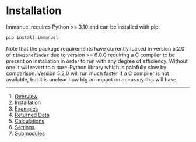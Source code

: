 # Installation

Immanuel requires Python >= 3.10 and can be installed with pip:

```bash
pip install immanuel
```

Note that the package requirements have currently locked in version 5.2.0 of `timezonefinder` due to version >= 6.0.0 requiring a C compiler to be present on installation in order to run with any degree of efficiency. Without one it will revert to a pure-Python library which is painfully slow by comparison. Version 5.2.0 will run much faster if a C compiler is not available, but it is unclear how big an impact on accuracy this will have.

---

1. [Overview](1-overview.md)
2. Installation
3. [Examples](3-examples.md)
4. [Returned Data](4-data.md)
5. [Calculations](5-calculations.md)
6. [Settings](6-settings.md)
7. [Submodules](7-submodules.md)
